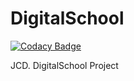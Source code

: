 # DigitalSchool

[![Codacy Badge](https://api.codacy.com/project/badge/Grade/6d1524b5494f450f86c7e1accf131bc6)](https://app.codacy.com/app/LPIX-11/DigitalSchool?utm_source=github.com&utm_medium=referral&utm_content=LPIX-11/DigitalSchool&utm_campaign=Badge_Grade_Dashboard)

JCD. DigitalSchool Project

